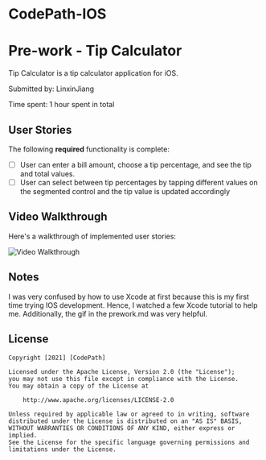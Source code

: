 # CodePath-IOS

# Pre-work - Tip Calculator

Tip Calculator is a tip calculator application for iOS.

Submitted by: LinxinJiang

Time spent: 1 hour spent in total

## User Stories

The following **required** functionality is complete:

* [ ] User can enter a bill amount, choose a tip percentage, and see the tip and total values.
* [ ] User can select between tip percentages by tapping different values on the segmented control and the tip value is updated accordingly

## Video Walkthrough

Here's a walkthrough of implemented user stories:

<img src='https://github.com/LinxinJiang/CodePath-IOS/blob/main/Prework/Prework.gif' title='Video Walkthrough' width='' alt='Video Walkthrough' />

## Notes

I was very confused by how to use Xcode at first because this is my first time trying IOS development. Hence, I watched a few Xcode tutorial to help me. Additionally, the gif in the prework.md was very helpful.

## License

    Copyright [2021] [CodePath]

    Licensed under the Apache License, Version 2.0 (the "License");
    you may not use this file except in compliance with the License.
    You may obtain a copy of the License at

        http://www.apache.org/licenses/LICENSE-2.0

    Unless required by applicable law or agreed to in writing, software
    distributed under the License is distributed on an "AS IS" BASIS,
    WITHOUT WARRANTIES OR CONDITIONS OF ANY KIND, either express or implied.
    See the License for the specific language governing permissions and
    limitations under the License.
